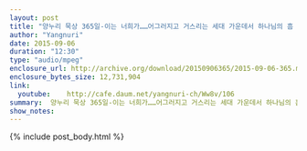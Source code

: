 ```yaml
---
layout: post
title: "양누리 묵상 365일-이는 너희가……어그러지고 거스리는 세대 가운데서 하나님의 흠 없는 자녀로 세상에서 그들 가운데 빛들로 나타내며 [빌립보서 2:15]"
author: "Yangnuri"
date: 2015-09-06
duration: "12:30"
type: "audio/mpeg"
enclosure_url: http://archive.org/download/20150906365/2015-09-06-365.mp3
enclosure_bytes_size: 12,731,904       
link:
  youtube:    http://cafe.daum.net/yangnuri-ch/Ww8v/106
summary:  양누리 묵상 365일-이는 너희가……어그러지고 거스리는 세대 가운데서 하나님의 흠 없는 자녀로 세상에서 그들 가운데 빛들로 나타내며 [빌립보서 2:15].mp3
show_notes:
---
```

{% include post_body.html %}
